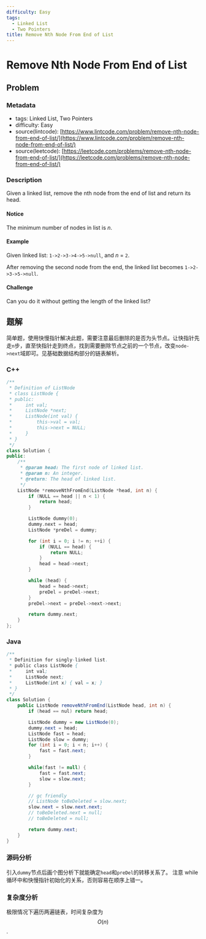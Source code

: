 ```yaml
---
difficulty: Easy
tags:
  - Linked List
  - Two Pointers
title: Remove Nth Node From End of List
---
```


# Remove Nth Node From End of List

## Problem

### Metadata

* tags: Linked List, Two Pointers
* difficulty: Easy
* source\(lintcode\): [https://www.lintcode.com/problem/remove-nth-node-from-end-of-list/](https://www.lintcode.com/problem/remove-nth-node-from-end-of-list/)
* source\(leetcode\): [https://leetcode.com/problems/remove-nth-node-from-end-of-list/](https://leetcode.com/problems/remove-nth-node-from-end-of-list/)

### Description

Given a linked list, remove the nth node from the end of list and return its head.

#### Notice

The minimum number of nodes in list is _n_.

#### Example

Given linked list: `1->2->3->4->5->null`, and _n_ = `2`.

After removing the second node from the end, the linked list becomes `1->2->3->5->null`.

#### Challenge

Can you do it without getting the length of the linked list?

## 题解

简单题，使用快慢指针解决此题，需要注意最后删除的是否为头节点。让快指针先走`n`步，直至快指针走到终点，找到需要删除节点之前的一个节点，改变`node->next`域即可。见基础数据结构部分的链表解析。

### C++

```cpp
/**
 * Definition of ListNode
 * class ListNode {
 * public:
 *     int val;
 *     ListNode *next;
 *     ListNode(int val) {
 *         this->val = val;
 *         this->next = NULL;
 *     }
 * }
 */
class Solution {
public:
    /**
     * @param head: The first node of linked list.
     * @param n: An integer.
     * @return: The head of linked list.
     */
    ListNode *removeNthFromEnd(ListNode *head, int n) {
        if (NULL == head || n < 1) {
            return head;
        }

        ListNode dummy(0);
        dummy.next = head;
        ListNode *preDel = dummy;

        for (int i = 0; i != n; ++i) {
            if (NULL == head) {
                return NULL;
            }
            head = head->next;
        }

        while (head) {
            head = head->next;
            preDel = preDel->next;
        }
        preDel->next = preDel->next->next;

        return dummy.next;
    }
};
```

### Java

```java
/**
 * Definition for singly-linked list.
 * public class ListNode {
 *     int val;
 *     ListNode next;
 *     ListNode(int x) { val = x; }
 * }
 */
class Solution {
    public ListNode removeNthFromEnd(ListNode head, int n) {
        if (head == nul) return head;

        ListNode dummy = new ListNode(0);
        dummy.next = head;
        ListNode fast = head;
        ListNode slow = dummy;
        for (int i = 0; i < n; i++) {
            fast = fast.next;
        }

        while(fast != null) {
            fast = fast.next;
            slow = slow.next;
        }

        // gc friendly
        // ListNode toBeDeleted = slow.next;
        slow.next = slow.next.next;
        // toBeDeleted.next = null;
        // toBeDeleted = null;

        return dummy.next;
    }
}
```

### 源码分析

引入`dummy`节点后画个图分析下就能确定`head`和`preDel`的转移关系了。 注意 while 循环中和快慢指针初始化的关系，否则容易在顺序上错一。

### 复杂度分析

极限情况下遍历两遍链表，时间复杂度为 $$O(n)$$.

